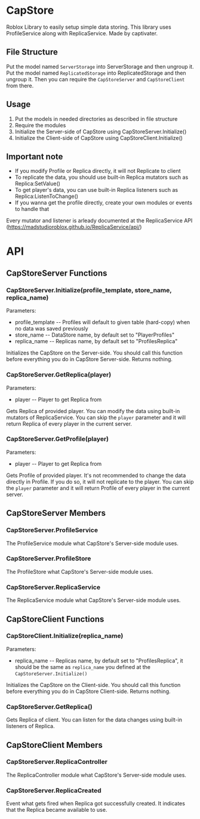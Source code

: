 # CapStore

Roblox Library to easily setup simple data storing.
This library uses ProfileService along with ReplicaService.
Made by captivater.

## File Structure

Put the model named `ServerStorage` into ServerStorage and then ungroup it.
Put the model named `ReplicatedStorage` into ReplicatedStorage and then ungroup it.
Then you can require the `CapStoreServer` and `CapStoreClient` from there.

## Usage

1. Put the models in needed directories as described in file structure
2. Require the modules
3. Initialize the Server-side of CapStore using CapStoreServer.Initialize()
4. Initialize the Client-side of CapStore using CapStoreClient.Initialize()

## Important note
- If you modify Profile or Replica directly, it will not Replicate to client
- To replicate the data, you should use built-in Replica mutators such as Replica:SetValue()
- To get player's data, you can use built-in Replica listeners such as Replica:ListenToChange()
- If you wanna get the profile directly, create your own modules or events to handle that

Every mutator and listener is arleady documented at the ReplicaService API
(https://madstudioroblox.github.io/ReplicaService/api/)

# API

## CapStoreServer Functions

### CapStoreServer.Initialize(profile_template, store_name, replica_name) 
Parameters:
- profile_template -- Profiles will default to given table (hard-copy) when no data was saved previously
- store_name -- DataStore name, by default set to "PlayerProfiles"
- replica_name -- Replicas name, by default set to "ProfilesReplica"

Initializes the CapStore on the Server-side.
You should call this function before everything you do in CapStore Server-side.
Returns nothing.

### CapStoreServer.GetReplica(player) 
Parameters:
- player -- Player to get Replica from

Gets Replica of provided player.
You can modify the data using built-in mutators of ReplicaService.
You can skip the `player` parameter and it will return Replica of every player in the current server.

### CapStoreServer.GetProfile(player) 
Parameters:
- player -- Player to get Replica from

Gets Profile of provided player.
It's not recommended to change the data directly in Profile.
If you do so, it will not replicate to the player.
You can skip the `player` parameter and it will return Profile of every player in the current server.

## CapStoreServer Members

### CapStoreServer.ProfileService
The ProfileService module what CapStore's Server-side module uses.

### CapStoreServer.ProfileStore
The ProfileStore what CapStore's Server-side module uses.

### CapStoreServer.ReplicaService
The ReplicaService module what CapStore's Server-side module uses.

## CapStoreClient Functions

### CapStoreClient.Initialize(replica_name) 
Parameters:
- replica_name -- Replicas name, by default set to "ProfilesReplica", it should be the same as `replica_name` you defined at the `CapStoreServer.Initialize()`

Initializes the CapStore on the Client-side.
You should call this function before everything you do in CapStore Client-side.
Returns nothing.

### CapStoreServer.GetReplica() 

Gets Replica of client.
You can listen for the data changes using built-in listeners of Replica.

## CapStoreClient Members

### CapStoreServer.ReplicaController
The ReplicaController module what CapStore's Server-side module uses.

### CapStoreServer.ReplicaCreated
Event what gets fired when Replica got successfully created.
It indicates that the Replica became available to use. 
